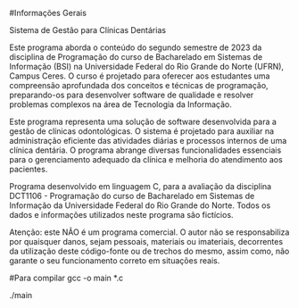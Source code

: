 #Informações Gerais

Sistema de Gestão para Clínicas Dentárias

Este programa aborda o conteúdo do segundo semestre de 2023 da disciplina de Programação do curso de Bacharelado em Sistemas de Informação (BSI) na Universidade Federal do Rio Grande do Norte (UFRN), Campus Ceres. O curso é projetado para oferecer aos estudantes uma compreensão aprofundada dos conceitos e técnicas de programação, preparando-os para desenvolver software de qualidade e resolver problemas complexos na área de Tecnologia da Informação.

Este programa representa uma solução de software desenvolvida  para a gestão de clínicas odontológicas. O sistema é projetado para auxiliar na administração eficiente das atividades diárias e processos internos de uma clínica dentária. O programa abrange diversas funcionalidades essenciais para o gerenciamento adequado da clínica e melhoria do atendimento aos pacientes.

Programa desenvolvido em linguagem C, para a avaliação da disciplina DCT1106 - Programação do curso de Bacharelado em Sistemas de Informação da Universidade Federal do Rio Grande do Norte. Todos os dados e informações utilizados neste programa são fictícios.

Atenção: este NÃO é um programa comercial. O autor não se responsabiliza por quaisquer danos, sejam pessoais, materiais ou imateriais, decorrentes da utilização deste código-fonte ou de trechos do mesmo, assim como, não garante o seu funcionamento correto em situações reais.

#Para compilar
gcc -o main *.c


./main
